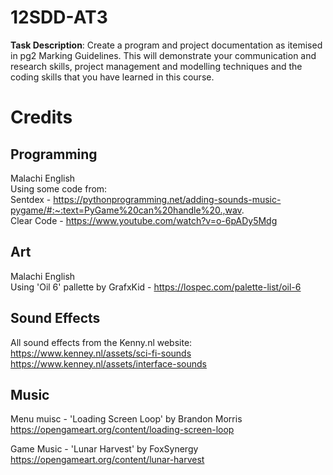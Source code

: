 # 12SDD-AT3
**Task Description**: Create a program and project documentation as itemised in pg2 Marking Guidelines. This will demonstrate your communication and research skills, project management and modelling techniques and the coding skills that you have learned in this course. 

# Credits

## Programming
Malachi English \
Using some code from: \
Sentdex - https://pythonprogramming.net/adding-sounds-music-pygame/#:~:text=PyGame%20can%20handle%20.,wav. \
Clear Code - https://www.youtube.com/watch?v=o-6pADy5Mdg

## Art
Malachi English \
Using 'Oil 6' pallette by GrafxKid - https://lospec.com/palette-list/oil-6

## Sound Effects
All sound effects from the Kenny.nl website: \
https://www.kenney.nl/assets/sci-fi-sounds \
https://www.kenney.nl/assets/interface-sounds

## Music
Menu muisc - 'Loading Screen Loop' by Brandon Morris \
https://opengameart.org/content/loading-screen-loop

Game Music - 'Lunar Harvest' by FoxSynergy\
https://opengameart.org/content/lunar-harvest
